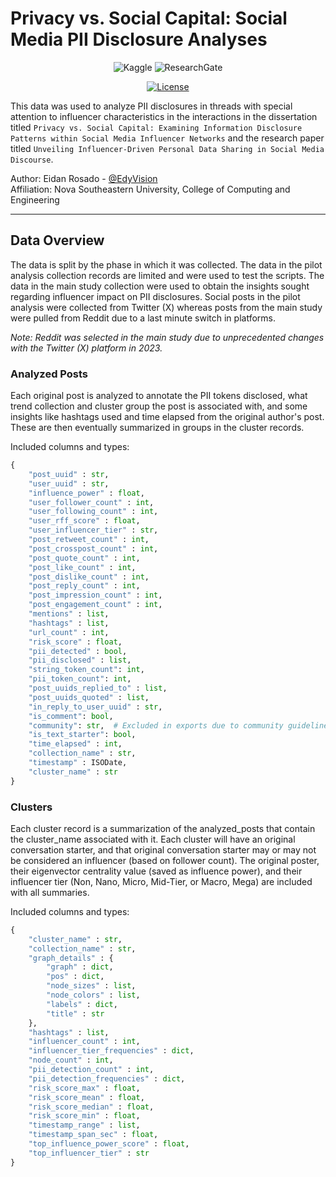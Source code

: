 # Privacy vs. Social Capital: Social Media PII Disclosure Analyses

<div align='center'>

![Kaggle](https://img.shields.io/badge/Kaggle-035a7d?style=for-the-badge&logo=kaggle&logoColor=white)
![ResearchGate](https://img.shields.io/badge/ResearchGate-00CCBB?style=for-the-badge&logo=ResearchGate&logoColor=white)

[![License](https://img.shields.io/badge/License-BSD_3--Clause-blue.svg)](https://opensource.org/licenses/BSD-3-Clause)

</div>

This data was used to analyze PII disclosures in threads with special attention to influencer characteristics in the interactions in the dissertation titled `Privacy vs. Social Capital: Examining Information Disclosure Patterns within Social Media Influencer Networks` and the research paper titled `Unveiling Influencer-Driven Personal Data Sharing in Social Media Discourse`.

Author: Eidan Rosado - [@EdyVision](https://github.com/EdyVision)  <br/>
Affiliation: Nova Southeastern University, College of Computing and Engineering

---

## Data Overview
The data is split by the phase in which it was collected. The data in the pilot analysis collection records are limited and were used to test the scripts. The data in the main study collection were used to obtain the insights sought regarding influencer impact on PII disclosures. Social posts in the pilot analysis were collected from Twitter (X) whereas posts from the main study were pulled from Reddit due to a last minute switch in platforms.

<em>
Note: Reddit was selected in the  main study due to unprecedented changes with the Twitter (X) platform in 2023.
</em>

### Analyzed Posts
Each original post is analyzed to annotate the PII tokens disclosed, what trend collection and cluster group the post is associated with, and some insights like hashtags used and time elapsed from the original author's post. These are then eventually summarized in groups in the cluster records.

Included columns and types:

```python
{
    "post_uuid" : str,
    "user_uuid" : str,
    "influence_power" : float,
    "user_follower_count" : int,
    "user_following_count" : int,
    "user_rff_score" : float,
    "user_influencer_tier" : str,
    "post_retweet_count" : int,
    "post_crosspost_count" : int,
    "post_quote_count" : int,
    "post_like_count" : int,
    "post_dislike_count" : int,
    "post_reply_count" : int,
    "post_impression_count" : int,
    "post_engagement_count" : int,
    "mentions" : list,
    "hashtags" : list,
    "url_count" : int,
    "risk_score" : float,
    "pii_detected" : bool,
    "pii_disclosed" : list,
    "string_token_count": int,
    "pii_token_count": int,
    "post_uuids_replied_to" : list,
    "post_uuids_quoted" : list,
    "in_reply_to_user_uuid" : str,
    "is_comment": bool,
    "community": str,  # Excluded in exports due to community guidelines
    "is_text_starter": bool,
    "time_elapsed" : int,
    "collection_name" : str,
    "timestamp" : ISODate,
    "cluster_name" : str
}
```

### Clusters
Each cluster record is a summarization of the analyzed_posts that contain the cluster_name associated with it. Each cluster will have an original conversation starter, and that original conversation starter may or may not be considered an influencer (based on follower count). The original poster, their eigenvector centrality value (saved as influence power), and their influencer tier (Non, Nano, Micro, Mid-Tier, or Macro, Mega) are included with all summaries.

Included columns and types:

```python
{
    "cluster_name" : str,
    "collection_name" : str,
    "graph_details" : {
        "graph" : dict,
        "pos" : dict,
        "node_sizes" : list,
        "node_colors" : list,
        "labels" : dict,
        "title" : str
    },
    "hashtags" : list,
    "influencer_count" : int,
    "influencer_tier_frequencies" : dict,
    "node_count" : int,
    "pii_detection_count" : int,
    "pii_detection_frequencies" : dict,
    "risk_score_max" : float,
    "risk_score_mean" : float,
    "risk_score_median" : float,
    "risk_score_min" : float,
    "timestamp_range" : list,
    "timestamp_span_sec" : float,
    "top_influence_power_score" : float,
    "top_influencer_tier" : str
}
```

